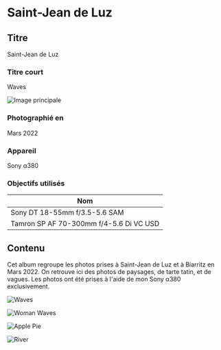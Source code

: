 # Saint-Jean de Luz

## Titre

Saint-Jean de Luz

### Titre court

Waves

![Image principale](https://media.discordapp.net/attachments/947414087401369610/949731749825507358/DSC3142.JPG?ex=65b5481e&is=65a2d31e&hm=0f85223bffda2a46a4380beae0d4cebb39b69a8e7e3314139238b02ca999252b&=&format=webp&width=1181&height=662)

### Photographié en

Mars 2022

### Appareil

Sony α380

### Objectifs utilisés

| Nom                                     |
| --------------------------------------- |
| Sony DT 18-55mm f/3.5-5.6 SAM           |
| Tamron SP AF 70-300mm f/4-5.6 Di VC USD |

## Contenu

Cet album regroupe les photos prises à Saint-Jean de Luz et à Biarritz en Mars 2022. On retrouve ici des photos de paysages, de tarte tatin, et de vagues. Les photos ont été prises à l'aide de mon Sony α380 exclusivement.

![Waves](https://live.staticflickr.com/65535/53471372237_eb3c80c036_o.jpg)

![Woman Waves](https://live.staticflickr.com/65535/53471372227_82f017f973_o.jpg)

![Apple Pie](https://live.staticflickr.com/65535/53472700605_35bb5732d6_o.jpg)

![River](https://live.staticflickr.com/65535/53472418978_80e74903bf_o.jpg)
